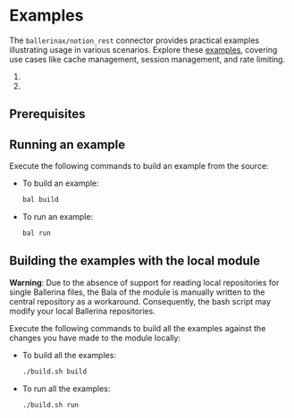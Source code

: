 # Examples

The `ballerinax/notion_rest` connector provides practical examples illustrating usage in various scenarios. Explore these [examples](https://github.com/ballerina-platform/module-ballerinax-notion/tree/main/examples), covering use cases like cache management, session management, and rate limiting.

[//]: # "TODO: Add examples"

1.
2.

## Prerequisites

[//]: # "TODO: Add prerequisites"

## Running an example

Execute the following commands to build an example from the source:

- To build an example:

  ```bash
  bal build
  ```

- To run an example:

  ```bash
  bal run
  ```

## Building the examples with the local module

**Warning**: Due to the absence of support for reading local repositories for single Ballerina files, the Bala of the module is manually written to the central repository as a workaround. Consequently, the bash script may modify your local Ballerina repositories.

Execute the following commands to build all the examples against the changes you have made to the module locally:

- To build all the examples:

  ```bash
  ./build.sh build
  ```

- To run all the examples:

  ```bash
  ./build.sh run
  ```
